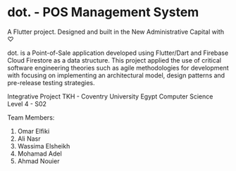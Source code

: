 # dot. - POS Management System

A Flutter project.
Designed and built in the New Administrative Capital with ♡

dot. is a Point-of-Sale application developed using Flutter/Dart and Firebase Cloud Firestore as a data structure. This project applied the use of critical software engineering theories such as agile methodologies for development with focusing on implementing an architectural model, design patterns and pre-release testing strategies.

Integrative Project
TKH - Coventry University Egypt 
Computer Science Level 4 - S02

Team Members:
1. Omar Elfiki
2. Ali Nasr
3. Wassima Elsheikh
4. Mohamad Adel
5. Ahmad Nouier
